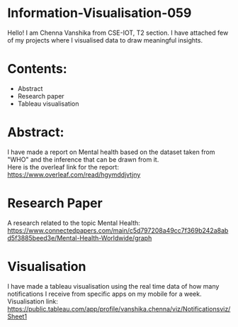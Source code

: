 # Information-Visualisation-059
Hello! I am Chenna Vanshika from CSE-IOT, T2 section. I have attached few of my projects where I visualised data to draw meaningful insights. 

# Contents: 
- Abstract
- Research paper
- Tableau visualisation

# Abstract:
I have made a report on Mental health based on the dataset taken from "WHO" and the inference that can be drawn from it.
<br> Here is the overleaf link for the report: https://www.overleaf.com/read/hgymddjvtjny


# Research Paper 
A research related to the topic Mental Health: https://www.connectedpapers.com/main/c5d797208a49cc7f369b242a8abd5f3885beed3e/Mental-Health-Worldwide/graph

# Visualisation 
I have made a tableau visualisation using the real time data of how many notifications I receive from specific apps on my mobile for a week.
<br> Visualisation link: https://public.tableau.com/app/profile/vanshika.chenna/viz/Notificationsviz/Sheet1
